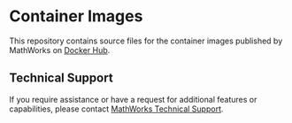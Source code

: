 # Container Images

This repository contains source files for the container images published by MathWorks on [Docker Hub](https://hub.docker.com/u/mathworks).

## Technical Support
If you require assistance or have a request for additional features or capabilities, please contact [MathWorks Technical Support](https://www.mathworks.com/support/contact_us.html).
